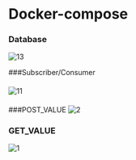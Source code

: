 # Docker-compose

### Database
![13](https://user-images.githubusercontent.com/84837777/119678056-d3dd2700-be71-11eb-8721-f66dc894a3f0.jpg)



###Subscriber/Consumer

####
![11](https://user-images.githubusercontent.com/84837777/119678424-13a40e80-be72-11eb-9aff-aaa5a950d6dd.jpg)


####

###POST_VALUE
![2](https://user-images.githubusercontent.com/84837777/119678639-451cda00-be72-11eb-942e-772dd5e5621d.png)

### GET_VALUE
![1](https://user-images.githubusercontent.com/84837777/119678549-32a2a080-be72-11eb-9212-873e16c85b53.png)
